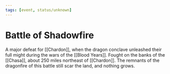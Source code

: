 ```yaml
---
tags: [event, status/unknown]
---
```


# Battle of Shadowfire

A major defeat for [[Chardon]], when the dragon conclave unleashed their full might during the wars of the [[Blood Years]].  Fought on the banks of the [[Chasa]], about 250 miles northeast of [[Chardon]]. The remnants of the dragonfire of this battle still scar the land, and nothing grows. 

